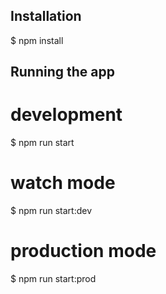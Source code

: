 ## Installation

$ npm install

## Running the app

# development

$ npm run start

# watch mode

$ npm run start:dev

# production mode

$ npm run start:prod
